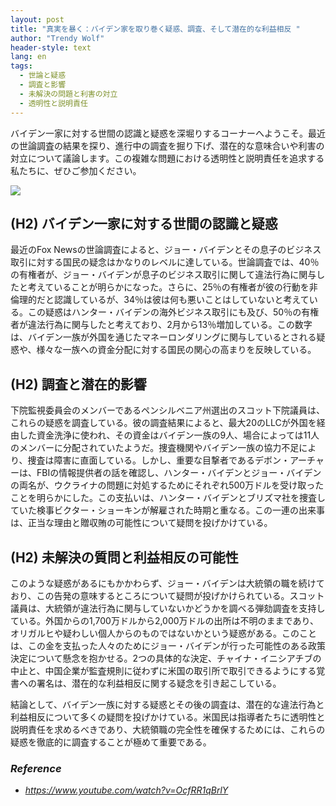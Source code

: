 ```yaml
---
layout: post
title: "真実を暴く：バイデン家を取り巻く疑惑、調査、そして潜在的な利益相反 "
author: "Trendy Wolf"
header-style: text
lang: en
tags:
  - 世論と疑惑
  - 調査と影響
  - 未解決の問題と利害の対立
  - 透明性と説明責任
---
```


バイデン一家に対する世間の認識と疑惑を深堀りするコーナーへようこそ。最近の世論調査の結果を探り、進行中の調査を掘り下げ、潜在的な意味合いや利害の対立について議論します。この複雑な問題における透明性と説明責任を追求する私たちに、ぜひご参加ください。

<img
    src="https://i.ytimg.com/vi/OcfRR1qBrlY/hqdefault.jpg"
/>






## (H2) バイデン一家に対する世間の認識と疑惑

最近のFox Newsの世論調査によると、ジョー・バイデンとその息子のビジネス取引に対する国民の疑念はかなりのレベルに達している。世論調査では、40％の有権者が、ジョー・バイデンが息子のビジネス取引に関して違法行為に関与したと考えていることが明らかになった。さらに、25％の有権者が彼の行動を非倫理的だと認識しているが、34％は彼は何も悪いことはしていないと考えている。この疑惑はハンター・バイデンの海外ビジネス取引にも及び、50％の有権者が違法行為に関与したと考えており、2月から13％増加している。この数字は、バイデン一族が外国を通じたマネーロンダリングに関与しているとされる疑惑や、様々な一族への資金分配に対する国民の関心の高まりを反映している。



## (H2) 調査と潜在的影響

下院監視委員会のメンバーであるペンシルベニア州選出のスコット下院議員は、これらの疑惑を調査している。彼の調査結果によると、最大20のLLCが外国を経由した資金洗浄に使われ、その資金はバイデン一族の9人、場合によっては11人のメンバーに分配されていたようだ。捜査機関やバイデン一族の協力不足により、捜査は障害に直面している。しかし、重要な目撃者であるデボン・アーチャーは、FBIの情報提供者の話を確認し、ハンター・バイデンとジョー・バイデンの両名が、ウクライナの問題に対処するためにそれぞれ500万ドルを受け取ったことを明らかにした。この支払いは、ハンター・バイデンとブリズマ社を捜査していた検事ビクター・ショーキンが解雇された時期と重なる。この一連の出来事は、正当な理由と贈収賄の可能性について疑問を投げかけている。



## (H2) 未解決の質問と利益相反の可能性

このような疑惑があるにもかかわらず、ジョー・バイデンは大統領の職を続けており、この告発の意味するところについて疑問が投げかけられている。スコット議員は、大統領が違法行為に関与していないかどうかを調べる弾劾調査を支持している。外国からの1,700万ドルから2,000万ドルの出所は不明のままであり、オリガルヒや疑わしい個人からのものではないかという疑惑がある。このことは、この金を支払った人々のためにジョー・バイデンが行った可能性のある政策決定について懸念を抱かせる。2つの具体的な決定、チャイナ・イニシアチブの中止と、中国企業が監査規則に従わずに米国の取引所で取引できるようにする覚書への署名は、潜在的な利益相反に関する疑念を引き起こしている。

結論として、バイデン一族に対する疑惑とその後の調査は、潜在的な違法行為と利益相反について多くの疑問を投げかけている。米国民は指導者たちに透明性と説明責任を求めるべきであり、大統領職の完全性を確保するためには、これらの疑惑を徹底的に調査することが極めて重要である。


### _Reference_
- _https://www.youtube.com/watch?v=OcfRR1qBrlY_

